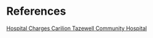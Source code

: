 # References

[Hospital Charges Carilion Tazewell Community Hospital](https://www.carilionclinic.org/sites/default/files/2018-12/CTCH_Hospital_Charges_FY19.ods)  